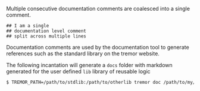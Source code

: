 
Multiple consecutive documentation comments are coalesced into a single comment.

```tremor
## I am a single
## documentation level comment
## split across multiple lines
```

Documentation comments are used by the documentation tool to generate references
such as the standard library on the tremor website.

The following incantation will generate a `docs` folder with markdown generated
for the user defined `lib` library of reusable logic

```bash
$ TREMOR_PATH=/path/to/stdlib:/path/to/otherlib tremor doc /path/to/my/lib
```

